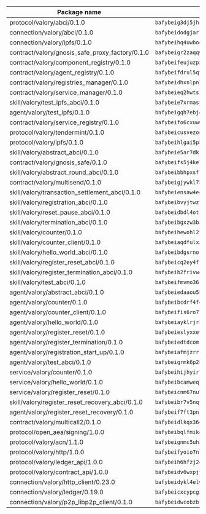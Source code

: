 | Package name                                                  | Package hash                                                  |
| ------------------------------------------------------------- | ------------------------------------------------------------- |
| protocol/valory/abci/0.1.0                                    | `bafybeig3dj5jhsowlvg3t73kgobf6xn4nka7rkttakdb2gwsg5bp7rt7q4` |
| connection/valory/abci/0.1.0                                  | `bafybeidodgjar7w7wpvmlnkklz6uqppknsxmyxlgtkzf6udphnkxvztryy` |
| connection/valory/ipfs/0.1.0                                  | `bafybeihq4uwboe5pcd3n6i75jghsxp5ta6hb6v75qxco2zof36goia3bc4` |
| contract/valory/gnosis_safe_proxy_factory/0.1.0               | `bafybeigr2zaqqwm557bzi57gxvwhvjfpdlotf5jw5nye677vvd636d6ski` |
| contract/valory/component_registry/0.1.0                      | `bafybeifeujuzp56zzdhyvxitnaakqetcqhbqr2x6jxnhj7ahzm7pb2y7uy` |
| contract/valory/agent_registry/0.1.0                          | `bafybeifdrul5qvk5hj4ggy63ff3smt6wc4c67srnqxxfpbz3jsgbpuavgy` |
| contract/valory/registries_manager/0.1.0                      | `bafybeidhxnlpn7slku4swdeq4iw73b67tm4utlux7i7hdnhg6w7fxylylq` |
| contract/valory/service_manager/0.1.0                         | `bafybeieq2hwtsf7pjyt4bv75tkluhunammvoannzrwhnbl3oc2felg4adi` |
| skill/valory/test_ipfs_abci/0.1.0                             | `bafybeie7xrmasya75hfwrknj6ill5cwcmlqyapz3jwkyut7zhaek4hhs5a` |
| agent/valory/test_ipfs/0.1.0                                  | `bafybeigqh7ebjgalebj5afilmvqs366xtvhcuqocdni4larjnpumw22h7y` |
| contract/valory/service_registry/0.1.0                        | `bafybeifo6cxuwwngj2eaq2lo6v5wp6u6jmravfy3dnjisauy5cenbenxby` |
| protocol/valory/tendermint/0.1.0                              | `bafybeicusvezoqlmyt6iqomcbwaz3xkhk2qf3d56q5zprmj3xdxfy64k54` |
| protocol/valory/ipfs/0.1.0                                    | `bafybeihlgai5pbmkb6mjhvgy4gkql5uvpwvxbpdowczgz4ovxat6vajrq4` |
| skill/valory/abstract_abci/0.1.0                              | `bafybeie5ar7dkfyq6dmb7xzv5luzdkohjwtlpsdk57vsksf4ehrqizjpxe` |
| contract/valory/gnosis_safe/0.1.0                             | `bafybeifs5j4ke7xqrakxpst42olwdxrvmcojtd2drts3h6l3wzpvvklxnq` |
| skill/valory/abstract_round_abci/0.1.0                        | `bafybeibbhpxsfkwsslyhrpqar64df6nf6tdyhqp7cxmeqfmvv5hy2tigze` |
| contract/valory/multisend/0.1.0                               | `bafybeigjywkl7hydjsrkogob3xebj2ifhqwmfhhxoeyrndzhhxi5u6amey` |
| skill/valory/transaction_settlement_abci/0.1.0                | `bafybeiensaw4eqryhfjmsne5dg7r46rtqq33d6cs4f35wsor7w45em2nqu` |
| skill/valory/registration_abci/0.1.0                          | `bafybeibvyjtwzl3wphidwdwzaajx2kfj3miugohw4ay3ubfvytvoqpmcra` |
| skill/valory/reset_pause_abci/0.1.0                           | `bafybeidbdl4otkkg4mz2rqnuumjxhfkpnz4jqm7ydewy7d6sb3nempkmju` |
| skill/valory/termination_abci/0.1.0                           | `bafybeibgxzw3b3qwkanoqeokakxeehavfpculgzxgqzccekxgknxpqqkka` |
| skill/valory/counter/0.1.0                                    | `bafybeihewohl2rr5r4mktkj5bwk3powkxxpz4u7eesqtmud5dmlazlohda` |
| skill/valory/counter_client/0.1.0                             | `bafybeiaqdfulxamdshw7fykfkqvkpvjb5bnmhv7ffrjiwdi4ktiulklx6q` |
| skill/valory/hello_world_abci/0.1.0                           | `bafybeibdgsrnok7vkxk4p34tgrden4zykmcrods7fomkwagkqdkp3zujxu` |
| skill/valory/register_reset_abci/0.1.0                        | `bafybeicq2ey4fihddu5mzhcjb4isifeqrwt23ggwtj6eywwoomug5ik2we` |
| skill/valory/register_termination_abci/0.1.0                  | `bafybeib2frivw4grbi6x6rv3tv5itwo7d5sisyvym2k4a5d2w5wizplxpu` |
| skill/valory/test_abci/0.1.0                                  | `bafybeifmvmo36cvkd4tc7mf3o4sghequ7kmgh6ddnr2mo453htbjf2u6pu` |
| agent/valory/abstract_abci/0.1.0                              | `bafybeiedaaou5hran4g7oje3i347m4x6xrtawfrfft2gbk5jo4pv4cplqq` |
| agent/valory/counter/0.1.0                                    | `bafybeibcdrf4fd6z2pt75ehob34onwirrog2jlxwxuoa2i7ccpyg5kag4m` |
| agent/valory/counter_client/0.1.0                             | `bafybeifis6ro77tt5waflqstljfmyy5rg3w6sjg3jweonh2mchzig7jp3i` |
| agent/valory/hello_world/0.1.0                                | `bafybeiayklrjr2h6ke2kyg3l27sibaimxfssemrtnq4d4nt5eo2akia52u` |
| agent/valory/register_reset/0.1.0                             | `bafybeieslyxxevnfqvgl7rmiyjofdyttqfxcshorq3vwraejmuribbvvva` |
| agent/valory/register_termination/0.1.0                       | `bafybeiedtdcomil23flr3ku2de7jh7s7o53rrcadpbocc6rwxrcec54iqi` |
| agent/valory/registration_start_up/0.1.0                      | `bafybeiafmjzrrf6v7dqsqm3oonxx7iyvvvlvst3zhjzfr22ckbrmcziwsm` |
| agent/valory/test_abci/0.1.0                                  | `bafybeigrmk6p2brv3get5l7rmog3plrkpxfspynggmnpfh7m3yfbxhh6qq` |
| service/valory/counter/0.1.0                                  | `bafybeihijhyir7lgu246mmva7cp7inqlz67lciwy7diwiszqurrj3ucacm` |
| service/valory/hello_world/0.1.0                              | `bafybeibcamweqlpalvrpmh2ix3wefns2xvcuzj6ofgwv7n5l2gmxfrqn6u` |
| service/valory/register_reset/0.1.0                           | `bafybeicnm67nu7tndu4kau2jkegw6jhqrnr655cdq6ck3zzzq77elc4wfa` |
| skill/valory/register_reset_recovery_abci/0.1.0               | `bafybeibr7v5nqyrqgdv5dnq3fwc62v3g7ubi6g3fzfo4zta35f4vawd7vu` |
| agent/valory/register_reset_recovery/0.1.0                    | `bafybeif7ft3pnjqpquhpte46dm6phebavfukzmbba5tqlhn6smg7a6mt3i` |
| contract/valory/multicall2/0.1.0                              | `bafybeidlkqx364jhqjh7wrdkc554tvdwvag3jwv2lpciqtzj3n5ltrzb2a` |
| protocol/open_aea/signing/1.0.0                               | `bafybeibqlfmikg5hk4phzak6gqzhpkt6akckx7xppbp53mvwt6r73h7tk4` |
| protocol/valory/acn/1.1.0                                     | `bafybeignmc5uh3vgpuckljcj2tgg7hdqyytkm6m5b6v6mxtazdcvubibva` |
| protocol/valory/http/1.0.0                                    | `bafybeifyoio7nlh5zzyn5yz7krkou56l22to3cwg7gw5v5o3vxwklibhty` |
| protocol/valory/ledger_api/1.0.0                              | `bafybeih6hfzj2obw5oajnt6ng6355edgvi5ngoaub44vpuszqoplfvyaom` |
| protocol/valory/contract_api/1.0.0                            | `bafybeidv6wxpjyb2sdyibnmmum45et4zcla6tl63bnol6ztyoqvpl4spmy` |
| connection/valory/http_client/0.23.0                          | `bafybeidykl4elwbcjkqn32wt5h4h7tlpeqovrcq3c5bcplt6nhpznhgczi` |
| connection/valory/ledger/0.19.0                               | `bafybeicxcypcg2lxmtktbmuhqcyluzmasfsdeljyk2pvaabzc3h2jmcsui` |
| connection/valory/p2p_libp2p_client/0.1.0                     | `bafybeidwcobzb7ut3efegoedad7jfckvt2n6prcmd4g7xnkm6hp6aafrva` |
